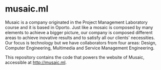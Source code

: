 # musaic.ml

Musaic is a company originated in the Project Management Laboratory course and it is based in Oporto. Just like a mosaic is composed by many elements to achieve a bigger picture, our company is composed different areas to achieve inovative results and to satisfy all our clients' necessities. Our focus is technology but we have collaborators from four areas: Design, Computer Engineering, Multimedia and Service Management Engineering.

This repository contains the code that powers the website of Musaic, accessible at http://musaic.ml.
